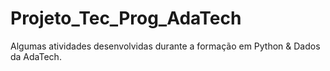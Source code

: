 # Projeto_Tec_Prog_AdaTech
Algumas atividades desenvolvidas durante a formação em Python & Dados da AdaTech.
